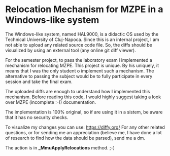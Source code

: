 # Relocation Mechanism for MZPE in a Windows-like system

The Windows-like system, named HAL9000, is a didactic OS used by the Technical University of Cluj-Napoca. Since this is an internal project, I am not able to upload any related source code file. So, the diffs should be visualized by using an external tool (any online git diff viewer).

For the semester project, to pass the laboratory exam I implemented a mechanism for relocating MZPE. This project is unique. By his uniquely, it means that I was the only student o implement such a mechanism. The alternative to passing the subject would be to fully participate in every session and take the final exam.

The uploaded diffs are enough to understand how I implemented this mechanism. Before reading this code, I would highly suggest taking a look over MZPE (incomplete :-)) documentation.

The implementation is 100% original, so if are using it in a sistem, be aware that it has no security checks.

To visualize my changes you can use: https://diffy.org/
For any other related questions, or for sending me an appreciation (believe me, I have done a lot of research to find how the data should be parsed), send me a dm.

The action is in **\_MmuApplyRelocations** method. ;-)
